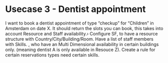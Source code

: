 # Usecase 3 - Dentist appointment
I want to book a dentist appointment of type “checkup” for “Children” in Amsterdam on date X. 
It should return the slots you can book, this takes into account Resource and Staff availability.›
Configure SF, to have a resource structure with Country/City/Building/Room. 
Have a list of staff members with Skills. , who have an Multi Dimensional availability in certain buildings only. (meaning dentist A is only available in Resouce Z). Create a rule for certain reservations types need certain skills.